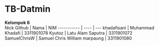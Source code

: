 # TB-Datmin

**Kelompok 6** <br>
Nick Github | Nama | NIM 
----------- | ---- | ---
khadafisani | Muhammad Khadafi | 3311901078
Kyutoz      | Latu Alam Saputra | 3311901072
SamuelChrisW | Samuel Chris William marpaung | 3311901080
